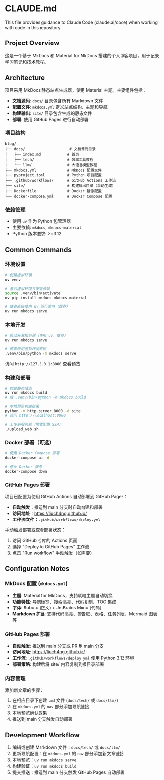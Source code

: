 # CLAUDE.md

This file provides guidance to Claude Code (claude.ai/code) when working with code in this repository.

## Project Overview

这是一个基于 MkDocs 和 Material for MkDocs 搭建的个人博客项目，用于记录学习笔记和技术教程。

## Architecture

项目采用 MkDocs 静态站点生成器，使用 Material 主题。主要组件包括：

- **文档源码**: `docs/` 目录包含所有 Markdown 文件
- **配置文件**: `mkdocs.yml` 定义站点结构、主题和导航
- **构建输出**: `site/` 目录包含生成的静态文件
- **部署**: 使用 GitHub Pages 进行自动部署

### 项目结构
```
blog/
├── docs/                    # 文档源码目录
│   ├── index.md            # 首页
│   ├── tech/               # 效率工具教程
│   └── llm/                # 大语言模型教程
├── mkdocs.yml              # MkDocs 配置文件
├── pyproject.toml          # Python 项目配置
├── .github/workflows/      # GitHub Actions 工作流
├── site/                   # 构建输出目录（自动生成）
├── Dockerfile              # Docker 镜像配置
└── docker-compose.yml      # Docker Compose 配置
```

### 依赖管理
- 使用 `uv` 作为 Python 包管理器
- 主要依赖: `mkdocs`, `mkdocs-material`
- Python 版本要求: >=3.12

## Common Commands

### 环境设置
```bash
# 创建虚拟环境
uv venv

# 激活虚拟环境并安装依赖
source .venv/bin/activate
uv pip install mkdocs mkdocs-material

# 或者直接使用 uv 运行命令（推荐）
uv run mkdocs serve
```

### 本地开发
```bash
# 启动开发服务器（使用 uv，推荐）
uv run mkdocs serve

# 或者使用虚拟环境路径
.venv/bin/python -m mkdocs serve
```
访问 `http://127.0.0.1:8000` 查看预览

### 构建和部署
```bash
# 构建静态站点
uv run mkdocs build
# 或 .venv/bin/python -m mkdocs build

# 本地预览构建结果
python -m http.server 8000 -d site
# 访问 http://localhost:8000

# 上传到服务器（需要配置 SSH）
./upload_web.sh
```

### Docker 部署（可选）
```bash
# 使用 Docker Compose 部署
docker-compose up -d

# 停止 Docker 服务
docker-compose down
```

### GitHub Pages 部署
项目已配置为使用 GitHub Actions 自动部署到 GitHub Pages：

- **自动触发**：推送到 main 分支时自动构建和部署
- **访问地址**：https://liuch4ng.github.io/
- **工作流文件**：`.github/workflows/deploy.yml`

手动触发部署或查看部署状态：
1. 访问 GitHub 仓库的 Actions 页面
2. 选择 "Deploy to GitHub Pages" 工作流
3. 点击 "Run workflow" 手动触发（如需要）

## Configuration Notes

### MkDocs 配置 (`mkdocs.yml`)
- **主题**: Material for MkDocs，支持明暗主题自动切换
- **功能特性**: 导航标签、搜索高亮、代码复制、TOC 集成
- **字体**: Roboto (正文) + JetBrains Mono (代码)
- **Markdown 扩展**: 支持代码高亮、警告框、表格、任务列表、Mermaid 图表等

### GitHub Pages 部署
- **自动触发**: 推送到 main 分支或 PR 到 main 分支
- **访问地址**: https://liuch4ng.github.io/
- **工作流**: `.github/workflows/deploy.yml` 使用 Python 3.12 环境
- **部署策略**: 构建后将 site/ 内容复制到根目录部署

### 内容管理
添加新文章的步骤：
1. 在相应目录下创建 `.md` 文件 (`docs/tech/` 或 `docs/llm/`)
2. 在 `mkdocs.yml` 的 `nav` 部分添加导航链接
3. 本地预览确认效果
4. 推送到 main 分支触发自动部署

## Development Workflow

1. 编辑或创建 Markdown 文件：`docs/tech/` 或 `docs/llm/`
2. 更新导航配置：在 `mkdocs.yml` 的 `nav` 部分添加新文章链接
3. 本地预览：`uv run mkdocs serve`
4. 构建验证：`uv run mkdocs build`
5. 提交推送：推送到 main 分支触发 GitHub Pages 自动部署